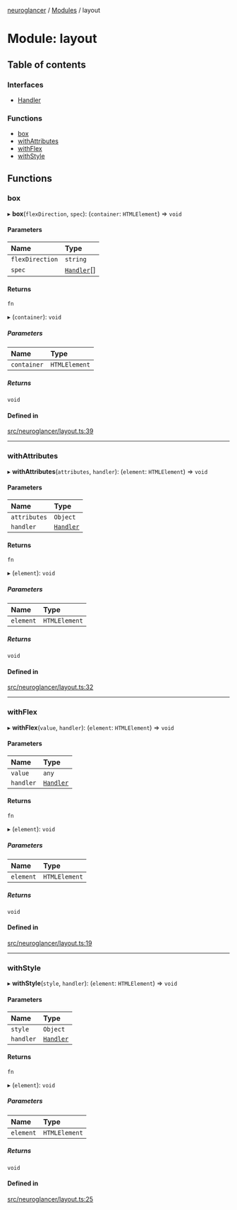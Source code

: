 [neuroglancer](../README.md) / [Modules](../modules.md) / layout

# Module: layout

## Table of contents

### Interfaces

- [Handler](../interfaces/layout.Handler.md)

### Functions

- [box](layout.md#box)
- [withAttributes](layout.md#withattributes)
- [withFlex](layout.md#withflex)
- [withStyle](layout.md#withstyle)

## Functions

### box

▸ **box**(`flexDirection`, `spec`): (`container`: `HTMLElement`) => `void`

#### Parameters

| Name | Type |
| :------ | :------ |
| `flexDirection` | `string` |
| `spec` | [`Handler`](../interfaces/layout.Handler.md)[] |

#### Returns

`fn`

▸ (`container`): `void`

##### Parameters

| Name | Type |
| :------ | :------ |
| `container` | `HTMLElement` |

##### Returns

`void`

#### Defined in

[src/neuroglancer/layout.ts:39](https://github.com/ActiveBrainAtlas2/neuroglancer/blob/b9eb98e6/src/neuroglancer/layout.ts#L39)

___

### withAttributes

▸ **withAttributes**(`attributes`, `handler`): (`element`: `HTMLElement`) => `void`

#### Parameters

| Name | Type |
| :------ | :------ |
| `attributes` | `Object` |
| `handler` | [`Handler`](../interfaces/layout.Handler.md) |

#### Returns

`fn`

▸ (`element`): `void`

##### Parameters

| Name | Type |
| :------ | :------ |
| `element` | `HTMLElement` |

##### Returns

`void`

#### Defined in

[src/neuroglancer/layout.ts:32](https://github.com/ActiveBrainAtlas2/neuroglancer/blob/b9eb98e6/src/neuroglancer/layout.ts#L32)

___

### withFlex

▸ **withFlex**(`value`, `handler`): (`element`: `HTMLElement`) => `void`

#### Parameters

| Name | Type |
| :------ | :------ |
| `value` | `any` |
| `handler` | [`Handler`](../interfaces/layout.Handler.md) |

#### Returns

`fn`

▸ (`element`): `void`

##### Parameters

| Name | Type |
| :------ | :------ |
| `element` | `HTMLElement` |

##### Returns

`void`

#### Defined in

[src/neuroglancer/layout.ts:19](https://github.com/ActiveBrainAtlas2/neuroglancer/blob/b9eb98e6/src/neuroglancer/layout.ts#L19)

___

### withStyle

▸ **withStyle**(`style`, `handler`): (`element`: `HTMLElement`) => `void`

#### Parameters

| Name | Type |
| :------ | :------ |
| `style` | `Object` |
| `handler` | [`Handler`](../interfaces/layout.Handler.md) |

#### Returns

`fn`

▸ (`element`): `void`

##### Parameters

| Name | Type |
| :------ | :------ |
| `element` | `HTMLElement` |

##### Returns

`void`

#### Defined in

[src/neuroglancer/layout.ts:25](https://github.com/ActiveBrainAtlas2/neuroglancer/blob/b9eb98e6/src/neuroglancer/layout.ts#L25)
